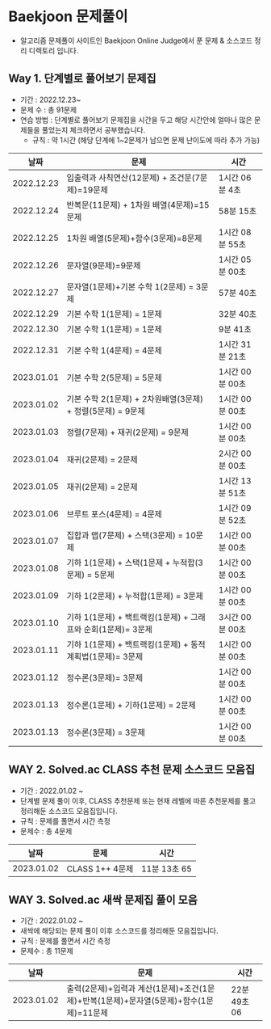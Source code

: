 # Baekjoon 문제풀이

- 알고리즘 문제풀이 사이트인 Baekjoon Online Judge에서 푼 문제 & 소스코드 정리 디렉토리 입니다. 

## Way 1. 단계별로 풀어보기 문제집

- 기간 : 2022.12.23~
- 문제 수 : 총 91문제
- 연습 방법 : 단계별로 풀어보기 문제집을 시간을 두고 해당 시간안에 얼마나 많은 문제들을 풀었는지 체크하면서 공부했습니다. 
  - 규칙 : 약 1시간 (해당 단계에 1~2문제가 남으면 문제 난이도에 따라 추가 가능)

|날짜|문제|시간|
|-|-|-|
|2022.12.23|입출력과 사칙연산(12문제) + 조건문(7문제)=19문제| 1시간 06분 4초|
|2022.12.24|반복문(11문제) + 1차원 배열(4문제)=15문제| 58분 15초|
|2022.12.25|1차원 배열(5문제)+함수(3문제)=8문제| 1시간 08분 55초|
|2022.12.26|문자열(9문제)=9문제| 1시간 05분 00초|
|2022.12.27|문자열(1문제)+기본 수학 1(2문제) = 3문제| 57분 40초|
|2022.12.29|기본 수학 1(1문제) = 1문제| 32분 40초|
|2022.12.30|기본 수학 1(1문제) = 1문제| 9분 41초|
|2022.12.31|기본 수학 1(4문제) = 4문제| 1시간 31분 21초|
|2023.01.01|기본 수학 2(5문제) = 5문제| 1시간 00분 00초|
|2023.01.02|기본 수학 2(1문제) + 2차원배열(3문제) + 정렬(5문제) = 9문제| 1시간 00분 00초|
|2023.01.03|정렬(7문제) + 재귀(2문제) = 9문제| 1시간 00분 00초|
|2023.01.04|재귀(2문제) = 2문제| 2시간 00분 00초|
|2023.01.05|재귀(2문제) = 2문제| 1시간 13분 51초|
|2023.01.06|브루트 포스(4문제) = 4문제| 1시간 09분 52초|
|2023.01.07|집합과 맵(7문제) + 스택(3문제) = 10문제 | 1시간 00분 00초|
|2023.01.08|기하 1(1문제) + 스택(1문제 + 누적합(3문제) = 5문제 | 1시간 00분 00초|
|2023.01.09|기하 1(2문제) + 누적합(1문제) = 3문제 | 1시간 00분 00초|
|2023.01.10|기하 1(1문제) + 백트랙킹(1문제) + 그래프와 순회(1문제)= 3문제 | 3시간 00분 00초|
|2023.01.11|기하 1(1문제) + 백트랙킹(1문제) + 동적계획법(1문제)= 3문제 | 1시간 00분 00초|
|2023.01.12|정수론(3문제)= 3문제 | 1시간 00분 00초|
|2023.01.13|정수론(1문제) + 기하(1문제) = 2문제 | 1시간 00분 00초|
|2023.01.13|정수론(3문제) = 3문제 | 1시간 00분 00초|

## WAY 2. Solved.ac CLASS 추천 문제 소스코드 모음집

- 기간 : 2022.01.02 ~
- 단계별 문제 풀이 이후, CLASS 추천문제 또는 현재 레벨에 따른 추천문제를 풀고 정리해둔 소스코드 모음집입니다.
- 규칙 : 문제를 풀면서 시간 측정
- 문제수 : 총 4문제

|날짜|문제|시간|
|-|-|-|
|2023.01.02|CLASS 1++ 4문제| 11분 13초 65|

## WAY 3. Solved.ac 새싹 문제집 풀이 모음

- 기간 : 2022.01.02 ~
- 새싹에 해당되는 문제 풀이 이후 소스코드를 정리해둔 모음집입니다.
- 규칙 : 문제를 풀면서 시간 측정
- 문제수 : 총 11문제

|날짜|문제|시간|
|-|-|-|
|2023.01.02|출력(2문제)+입력과 계산(1문제)+조건(1문제)+반복(1문제)+문자열(5문제)+함수(1문제)=11문제| 22분 49초 06|